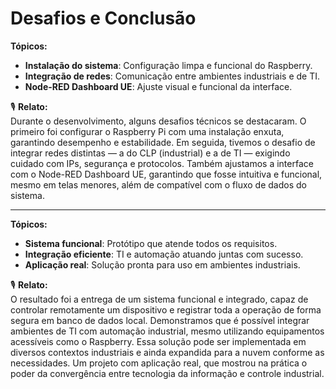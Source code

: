 # Desafios e Conclusão

**Tópicos:**
- **Instalação do sistema**: Configuração limpa e funcional do Raspberry.
- **Integração de redes**: Comunicação entre ambientes industriais e de TI.
- **Node-RED Dashboard UE**: Ajuste visual e funcional da interface.

🎙 **Relato:**  
Durante o desenvolvimento, alguns desafios técnicos se destacaram. O primeiro foi configurar o Raspberry Pi com uma instalação enxuta, garantindo desempenho e estabilidade. Em seguida, tivemos o desafio de integrar redes distintas — a do CLP (industrial) e a de TI — exigindo cuidado com IPs, segurança e protocolos. Também ajustamos a interface com o Node-RED Dashboard UE, garantindo que fosse intuitiva e funcional, mesmo em telas menores, além de compatível com o fluxo de dados do sistema.

---

**Tópicos:**
- **Sistema funcional**: Protótipo que atende todos os requisitos.
- **Integração eficiente**: TI e automação atuando juntas com sucesso.
- **Aplicação real**: Solução pronta para uso em ambientes industriais.

🎙 **Relato:**  
O resultado foi a entrega de um sistema funcional e integrado, capaz de controlar remotamente um dispositivo e registrar toda a operação de forma segura em banco de dados local. Demonstramos que é possível integrar ambientes de TI com automação industrial, mesmo utilizando equipamentos acessíveis como o Raspberry. Essa solução pode ser implementada em diversos contextos industriais e ainda expandida para a nuvem conforme as necessidades. Um projeto com aplicação real, que mostrou na prática o poder da convergência entre tecnologia da informação e controle industrial.